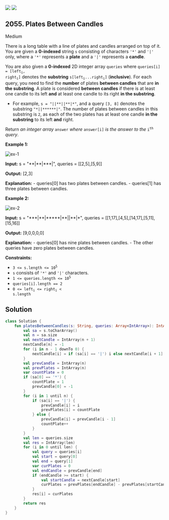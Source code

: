 [![](https://img.shields.io/github/stars/javadev/LeetCode-in-Kotlin?label=Stars&style=flat-square)](https://github.com/javadev/LeetCode-in-Kotlin)
[![](https://img.shields.io/github/forks/javadev/LeetCode-in-Kotlin?label=Fork%20me%20on%20GitHub%20&style=flat-square)](https://github.com/javadev/LeetCode-in-Kotlin/fork)

## 2055\. Plates Between Candles

Medium

There is a long table with a line of plates and candles arranged on top of it. You are given a **0-indexed** string `s` consisting of characters `'*'` and `'|'` only, where a `'*'` represents a **plate** and a `'|'` represents a **candle**.

You are also given a **0-indexed** 2D integer array `queries` where <code>queries[i] = [left<sub>i</sub>, right<sub>i</sub>]</code> denotes the **substring** <code>s[left<sub>i</sub>...right<sub>i</sub>]</code> (**inclusive**). For each query, you need to find the **number** of plates **between candles** that are **in the substring**. A plate is considered **between candles** if there is at least one candle to its left **and** at least one candle to its right **in the substring**.

*   For example, `s = "||**||**|*"`, and a query `[3, 8]` denotes the substring `"*||******|"`. The number of plates between candles in this substring is `2`, as each of the two plates has at least one candle **in the substring** to its left **and** right.

Return _an integer array_ `answer` _where_ `answer[i]` _is the answer to the_ <code>i<sup>th</sup></code> _query_.

**Example 1:**

![ex-1](https://assets.leetcode.com/uploads/2021/10/04/ex-1.png)

**Input:** s = "\*\*\|\*\*\|\*\*\*\|", queries = \[\[2,5],[5,9]]

**Output:** [2,3]

**Explanation:** - queries[0] has two plates between candles. - queries[1] has three plates between candles. 

**Example 2:**

![ex-2](https://assets.leetcode.com/uploads/2021/10/04/ex-2.png)

**Input:** s = "\*\*\*\|\*\*\|\*\*\*\*\*\|\*\*\|\|\*\*\|\*", queries = \[\[1,17],[4,5],[14,17],[5,11],[15,16]]

**Output:** [9,0,0,0,0]

**Explanation:** - queries[0] has nine plates between candles. - The other queries have zero plates between candles. 

**Constraints:**

*   <code>3 <= s.length <= 10<sup>5</sup></code>
*   `s` consists of `'*'` and `'|'` characters.
*   <code>1 <= queries.length <= 10<sup>5</sup></code>
*   `queries[i].length == 2`
*   <code>0 <= left<sub>i</sub> <= right<sub>i</sub> < s.length</code>

## Solution

```kotlin
class Solution {
    fun platesBetweenCandles(s: String, queries: Array<IntArray>): IntArray {
        val sa = s.toCharArray()
        val n = sa.size
        val nextCandle = IntArray(n + 1)
        nextCandle[n] = -1
        for (i in n - 1 downTo 0) {
            nextCandle[i] = if (sa[i] == '|') i else nextCandle[i + 1]
        }
        val prevCandle = IntArray(n)
        val prevPlates = IntArray(n)
        var countPlate = 0
        if (sa[0] == '*') {
            countPlate = 1
            prevCandle[0] = -1
        }
        for (i in 1 until n) {
            if (sa[i] == '|') {
                prevCandle[i] = i
                prevPlates[i] = countPlate
            } else {
                prevCandle[i] = prevCandle[i - 1]
                countPlate++
            }
        }
        val len = queries.size
        val res = IntArray(len)
        for (i in 0 until len) {
            val query = queries[i]
            val start = query[0]
            val end = query[1]
            var curPlates = 0
            val endCandle = prevCandle[end]
            if (endCandle >= start) {
                val startCandle = nextCandle[start]
                curPlates = prevPlates[endCandle] - prevPlates[startCandle]
            }
            res[i] = curPlates
        }
        return res
    }
}
```